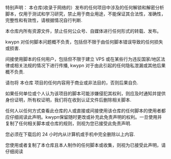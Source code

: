 特别声明：
本仓库(收录于网络的）发布的任何项目中涉及的任何解锁和解密分析脚本，仅用于测试和学习研究，禁止用于商业用途，不能保证其合法性，准确性，完整性和有效性，请根据情况自行判断.

本仓库内所有资源文件，禁止任何公众号、自媒体进行任何形式的转载、发布。

kwypn 对任何脚本问题概不负责，包括但不限于由任何脚本错误导致的任何损失或损害.

间接使用脚本的任何用户，包括但不限于建立 VPS 或在某些行为违反国家/地区法律或相关法规的情况下进行传播, kwypn 对于由此引起的任何隐私泄漏或其他后果概不负责.

请勿将 本仓库 项目的任何内容用于商业或非法目的，否则后果自负.

如果任何单位或个人认为该项目的脚本可能涉嫌侵犯其权利，则应及时通知并提供身份证明，所有权证明，我们将在收到认证文件后删除相关脚本.

任何人以任何方式查看此仓库的人或直接或间接使用该仓库的任何脚本的使用者都应仔细阅读此声明。kwypn保留随时更改或补充此免责声明的权利。一旦使用并复制了任何相关脚本或仓库的规则，则视为您已接受此免责声明.

您必须在下载后的 24 小时内从计算机或手机中完全删除以上内容. 

您使用或者复制了本仓库且本人制作的任何脚本或收集，则视为已接受此声明，请仔细阅读
